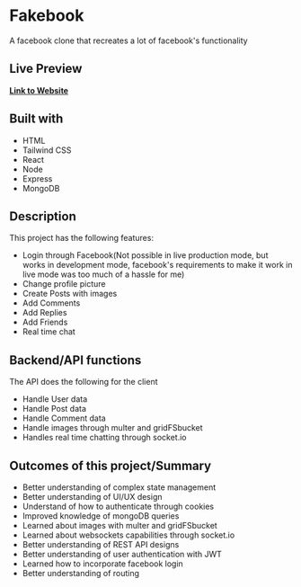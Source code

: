 # Fakebook

A facebook clone that recreates a lot of facebook's functionality

## Live Preview

[**Link to Website**](https://mern-fakebook.herokuapp.com/#/login)

## Built with

- HTML
- Tailwind CSS
- React
- Node
- Express
- MongoDB

## Description

This project has the following features:

- Login through Facebook(Not possible in live production mode, but works in development mode, facebook's requirements to make it work in live mode was too much of a hassle for me)
- Change profile picture
- Create Posts with images
- Add Comments
- Add Replies
- Add Friends
- Real time chat

## Backend/API functions

The API does the following for the client

- Handle User data
- Handle Post data
- Handle Comment data
- Handle images through multer and gridFSbucket
- Handles real time chatting through socket.io

## Outcomes of this project/Summary

- Better understanding of complex state management
- Better understanding of UI/UX design
- Understand of how to authenticate through cookies
- Improved knowledge of mongoDB queries
- Learned about images with multer and gridFSbucket
- Learned about websockets capabilities through socket.io
- Better understanding of REST API designs
- Better understanding of user authentication with JWT
- Learned how to incorporate facebook login
- Better understanding of routing
